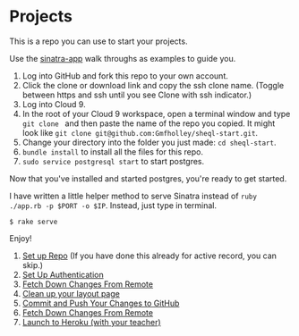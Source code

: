 # Projects

This is a repo you can use to start your projects.

Use the [sinatra-app](https://github.com/Gmfholley/sinatra-app) walk throughs as examples to guide you.

1. Log into GitHub and fork this repo to your own account.
1. Click the clone or download link and copy the ssh clone name.  (Toggle between https and ssh until you see Clone with ssh indicator.)
1. Log into Cloud 9.
1. In the root of your Cloud 9 workspace, open a terminal window and type `git clone ` and then paste the name of the repo you copied.  It might look like `git clone git@github.com:Gmfholley/sheql-start.git`.
1. Change your directory into the folder you just made: `cd sheql-start`.
1. `bundle install` to install all the files for this repo.
1. `sudo service postgresql start` to start postgres.

Now that you've installed and started postgres, you're ready to get started.

I have written a little helper method to serve Sinatra instead of `ruby ./app.rb -p $PORT -o $IP`.  Instead, just type in terminal.

```
$ rake serve
```

Enjoy!

1. [Set up Repo](./set_up.md) (If you have done this already for active record, you can skip.)
1. [Set Up Authentication](./google_authentication.md)
1. [Fetch Down Changes From Remote](./fetch_remote.md)
1. [Clean up your layout page](./update_html.md)
1. [Commit and Push Your Changes to GitHub](https://github.com/Gmfholley/git-knock-knock/blob/master/README.md#simple-push-of-master-branch-to-github)
1. [Fetch Down Changes From Remote](./fetch_remote.md)
1. [Launch to Heroku (with your teacher)](./launch_to_heroku.md)